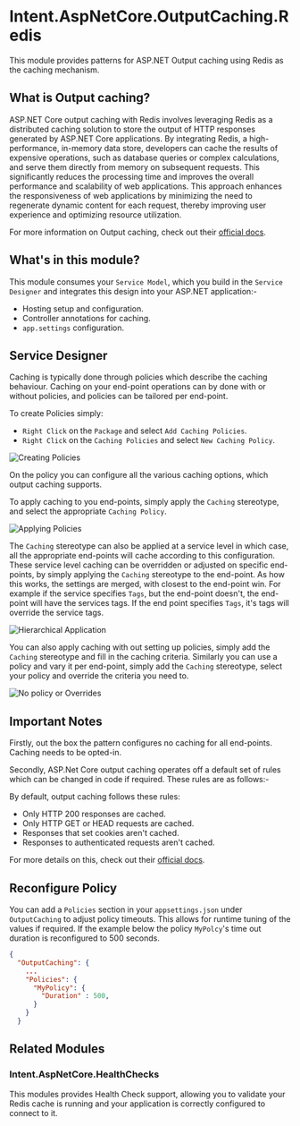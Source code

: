 ﻿# Intent.AspNetCore.OutputCaching.Redis

This module provides patterns for ASP.NET Output caching using Redis as the caching mechanism.

## What is Output caching?

ASP.NET Core output caching with Redis involves leveraging Redis as a distributed caching solution to store the output of HTTP responses generated by ASP.NET Core applications. By integrating Redis, a high-performance, in-memory data store, developers can cache the results of expensive operations, such as database queries or complex calculations, and serve them directly from memory on subsequent requests. This significantly reduces the processing time and improves the overall performance and scalability of web applications. This approach enhances the responsiveness of web applications by minimizing the need to regenerate dynamic content for each request, thereby improving user experience and optimizing resource utilization.

For more information on Output caching, check out their [official docs](https://learn.microsoft.com/en-us/aspnet/core/performance/caching/output?view=aspnetcore-8.0).

## What's in this module?

This module consumes your `Service Model`, which you build in the `Service Designer` and integrates this design into your ASP.NET application:-

* Hosting setup and configuration.
* Controller annotations for caching.
* `app.settings` configuration.

## Service Designer

Caching is typically done through policies which describe the caching behaviour. Caching on your end-point operations can by done with or without policies, and policies can be tailored per end-point.

To create Policies simply:

- `Right Click` on the `Package` and select `Add Caching Policies`.
- `Right Click` on the `Caching Policies` and select `New Caching Policy`.

![Creating Policies](./docs/images/caching-policy.png)

On the policy you can configure all the various caching options, which output caching supports.

To apply caching to you end-points, simply apply the `Caching` stereotype, and select the appropriate `Caching Policy`.

![Applying Policies](./docs/images/apply-policy.png)

The `Caching` stereotype can also be applied at a service level in which case, all the appropriate end-points will cache according to this configuration.
These service level caching can be overridden or adjusted on specific end-points, by simply applying the `Caching` stereotype to the end-point.
As how this works, the settings are merged, with closest to the end-point win. For example if the service specifies `Tags`, but the end-point doesn't, the end-point will have the services tags. If the end point specifies `Tags`, it's tags will override the service tags.

![Hierarchical Application](./docs/images/hierarchical-caching.png)

You can also apply caching with out setting up policies, simply add the `Caching` stereotype and fill in the caching criteria.
Similarly you can use a policy and vary it per end-point, simply add the `Caching` stereotype, select your policy and override the criteria you need to.

![No policy or Overrides](./docs/images/no-policy-or-overrides.png)

## Important Notes

Firstly, out the box the pattern configures no caching for all end-points. Caching needs to be opted-in.

Secondly, ASP.Net Core output caching operates off a default set of rules which can be changed in code if required. These rules are as follows:-

By default, output caching follows these rules:

- Only HTTP 200 responses are cached.
- Only HTTP GET or HEAD requests are cached.
- Responses that set cookies aren't cached.
- Responses to authenticated requests aren't cached.

For more details on this, check out their [official docs](https://learn.microsoft.com/en-us/aspnet/core/performance/caching/output?view=aspnetcore-8.0#default-output-caching-policy).

## Reconfigure Policy 

You can add a `Policies` section in your `appsettings.json` under `OutputCaching` to adjust policy timeouts. This allows for runtime tuning of the values if required.
If the example below the policy `MyPolcy`'s time out duration is reconfigured to 500 seconds.

```json
{
  "OutputCaching": {
    ...
    "Policies": {
      "MyPolicy": {
        "Duration" : 500,
      }
    }
  }
```

## Related Modules

### Intent.AspNetCore.HealthChecks

This modules provides Health Check support, allowing you to validate your Redis cache is running and your application is correctly configured to connect to it.